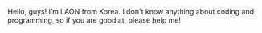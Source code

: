 Hello, guys! I’m LAON from Korea.
 I don't know anything about coding and programming, so if you are good at, please help me!
